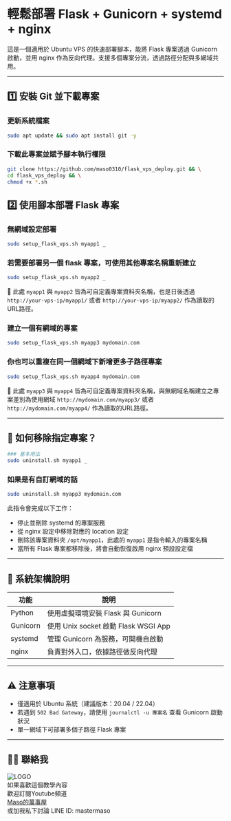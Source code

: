 # 輕鬆部署 Flask + Gunicorn + systemd + nginx

這是一個適用於 Ubuntu VPS 的快速部署腳本，能將 Flask 專案透過 Gunicorn 啟動，並用 nginx 作為反向代理。支援多個專案分流，透過路徑分配與多網域共用。

---


## 1️⃣ 安裝 Git 並下載專案

### 更新系統檔案
```bash
sudo apt update && sudo apt install git -y
```

### 下載此專案並賦予腳本執行權限
```bash
git clone https://github.com/maso0310/flask_vps_deploy.git && \
cd flask_vps_deploy && \
chmod +x *.sh
```

## 2️⃣ 使用腳本部署 Flask 專案

### 無網域設定部署

```bash
sudo setup_flask_vps.sh myapp1 _
```

### 若需要部署另一個 flask 專案，可使用其他專案名稱重新建立
```bash
sudo setup_flask_vps.sh myapp2 _
```

📝 此處 `myapp1` 與 `myapp2` 皆為可自定義專案資料夾名稱，也是日後透過 `http://your-vps-ip/myapp1/` 或者 `http://your-vps-ip/myapp2/` 作為讀取的URL路徑。


### 建立一個有網域的專案
```bash
sudo setup_flask_vps.sh myapp3 mydomain.com
```

### 你也可以重複在同一個網域下新增更多子路徑專案
```bash
sudo setup_flask_vps.sh myapp4 mydomain.com
```

📝 此處 `myapp3` 與 `myapp4` 皆為可自定義專案資料夾名稱，與無網域名稱建立之專案差別為使用網域 `http://mydomain.com/myapp3/` 或者 `http://mydomain.com/myapp4/` 作為讀取的URL路徑。

---

## 🔁 如何移除指定專案？

```bash
### 基本用法
sudo uninstall.sh myapp1 _
```

### 如果是有自訂網域的話
```bash
sudo uninstall.sh myapp3 mydomain.com
```

此指令會完成以下工作：

- 停止並刪除 systemd 的專案服務
- 從 nginx 設定中移除對應的 location 設定
- 刪除該專案資料夾 `/opt/myapp1`，此處的 `myapp1` 是指令輸入的專案名稱
- 當所有 Flask 專案都移除後，將會自動恢復啟用 nginx 預設設定檔

---

## 📂 系統架構說明

| 功能       | 說明                               |
| -------- | -------------------------------- |
| Python   | 使用虛擬環境安裝 Flask 與 Gunicorn        |
| Gunicorn | 使用 Unix socket 啟動 Flask WSGI App |
| systemd  | 管理 Gunicorn 為服務，可開機自啟動           |
| nginx    | 負責對外入口，依據路徑做反向代理                 |

---

## ⚠️ 注意事項

- 僅適用於 Ubuntu 系統（建議版本：20.04 / 22.04）
- 若遇到 `502 Bad Gateway`，請使用 `journalctl -u 專案名` 查看 Gunicorn 啟動狀況
- 單一網域下可部署多個子路徑 Flask 專案

---

## 🙋‍♂️ 聯絡我
![LOGO](https://yt3.ggpht.com/ytc/AKedOLR7I7tw_IxwJRgso1sT4paNu2s6_4hMw2goyDdrYQ=s88-c-k-c0x00ffffff-no-rj)<br>
如果喜歡這個教學內容<br>
歡迎訂閱Youtube頻道<br>
[Maso的萬事屋](https://www.youtube.com/playlist?list=PLG4d6NSc7_l5-GjYiCdYa7H5Wsz0oQA7U)<br>
或加我私下討論 LINE ID: mastermaso<br>
